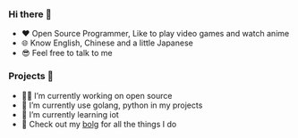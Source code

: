 ### Hi there 👋
- ♥️ Open Source Programmer, Like to play video games and watch anime
- 🌐 Know English, Chinese and a little Japanese
- 😎 Feel free to talk to me

### Projects 🎰
- 👨‍💻 I’m currently working on open source
- 🦾 I’m currently use golang, python in my projects
- 🌈 I’m currently learning iot
- 👑 Check out my [bolg](https://gek64.github.io/blog) for all the things I do

